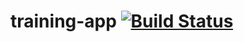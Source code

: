 # training-app [![Build Status](https://travis-ci.org/RC-1138/URO-test.svg?branch=master)](https://travis-ci.org/RC-1138/URO-test)
